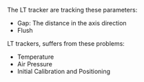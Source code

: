 The LT tracker are tracking these parameters:
- Gap: The distance in the axis direction
- Flush

LT trackers, suffers from these problems:
- Temperature
- Air Pressure
- Initial Calibration and Positioning
